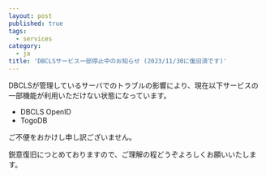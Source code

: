 ```yaml
---
layout: post
published: true
tags:
  - services
category:
  - ja
title: 'DBCLSサービス一部停止中のお知らせ (2023/11/30に復旧済です)'
---
```

DBCLSが管理しているサーバでのトラブルの影響により、現在以下サービスの一部機能が利用いただけない状態になっています。

  - DBCLS OpenID
  - TogoDB
    
ご不便をおかけし申し訳ございません。

鋭意復旧につとめておりますので、ご理解の程どうぞよろしくお願いいたします。
